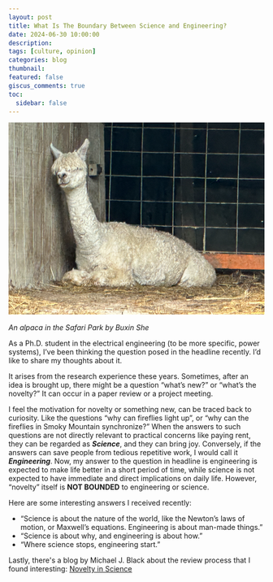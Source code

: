 ```yaml
---
layout: post
title: What Is The Boundary Between Science and Engineering?
date: 2024-06-30 10:00:00
description:
tags: [culture, opinion]
categories: blog
thumbnail:
featured: false
giscus_comments: true
toc:
  sidebar: false
---
```


<div style="text-align: left;">
  <img src="/assets/img/poster/alpaca.png" alt="An alpaca in the Safari Park by Buxin She" style="width: 550px; height: auto;">
  <p><em>An alpaca in the Safari Park by Buxin She</em></p>
</div>

As a Ph.D. student in the electrical engineering (to be more specific, power systems), I’ve been thinking the question posed in the headline recently.
I’d like to share my thoughts about it.

It arises from the research experience these years.
Sometimes, after an idea is brought up, there might be a question “what’s new?” or “what’s the novelty?”
It can occur in a paper review or a project meeting.

I feel the motivation for novelty or something new, can be traced back to curiosity.
Like the questions “why can fireflies light up”, or “why can the fireflies in Smoky Mountain synchronize?”
When the answers to such questions are not directly relevant to practical concerns like paying rent, they can be regarded as **_Science_**, and they can bring joy.
Conversely, if the answers can save people from tedious repetitive work, I would call it **_Engineering_**.
Now, my answer to the question in headline is engineering is expected to make life better in a short period of time, while science is not expected to have immediate and direct implications on daily life.
However, “novelty” itself is **NOT BOUNDED** to engineering or science.

Here are some interesting answers I received recently:

- “Science is about the nature of the world, like the Newton’s laws of motion, or Maxwell’s equations. Engineering is about man-made things.”
- “Science is about why, and engineering is about how.”
- “Where science stops, engineering start.”

Lastly, there's a blog by Michael J. Black about the review process that I found interesting: [Novelty in Science](https://perceiving-systems.blog/en/news/novelty-in-science)

